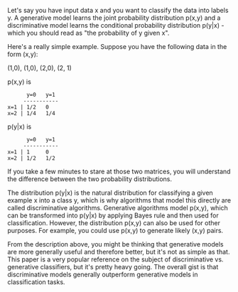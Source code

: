 Let's say you have input data x and you want to classify the data into labels y. A generative model learns the joint probability distribution p(x,y) and a discriminative model learns the conditional probability distribution p(y|x) - which you should read as "the probability of y given x".

Here's a really simple example. Suppose you have the following data in the form (x,y):

(1,0), (1,0), (2,0), (2, 1)

p(x,y) is
```
      y=0   y=1
     -----------
x=1 | 1/2   0
x=2 | 1/4   1/4
```

p(y|x) is
```
      y=0   y=1
     -----------
x=1 | 1     0
x=2 | 1/2   1/2
```

If you take a few minutes to stare at those two matrices, you will understand the difference between the two probability distributions.

The distribution p(y|x) is the natural distribution for classifying a given example x into a class y, which is why algorithms that model this directly are called discriminative algorithms. Generative algorithms model p(x,y), which can be transformed into p(y|x) by applying Bayes rule and then used for classification. However, the distribution p(x,y) can also be used for other purposes. For example, you could use p(x,y) to generate likely (x,y) pairs.

From the description above, you might be thinking that generative models are more generally useful and therefore better, but it's not as simple as that. This paper is a very popular reference on the subject of discriminative vs. generative classifiers, but it's pretty heavy going. The overall gist is that discriminative models generally outperform generative models in classification tasks.